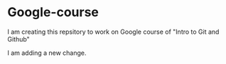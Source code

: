 # Google-course
I am creating this repsitory to work on Google course of "Intro to Git and Github"


I am adding a new change.

